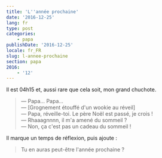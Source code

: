 ```yaml
---
title: 'L''année prochaine'
date: '2016-12-25'
lang: fr
type: post
categories:
    - papa
publishDate: '2016-12-25'
locale: fr_FR
slug: l-annee-prochaine
section: papa
2016:
    - '12'
---
```


Il est 04h15 et, aussi rare que cela soit, mon grand chuchote.

<!--more-->

> — Papa… Papa…  
> — [Grognement étouffé d'un wookie au réveil]  
> — Papa, réveille-toi. Le père Noël est passé, je crois !  
> — Rhaaagnnnn, il m'a amené du sommeil ?  
> — Non, ça c'est pas un cadeau du sommeil !

Il marque un temps de réflexion, puis ajoute :

> Tu en auras peut-être l'année prochaine ?